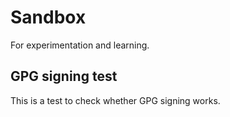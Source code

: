 # Sandbox

For experimentation and learning.

## GPG signing test

This is a test to check whether GPG signing works.
